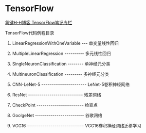 # TensorFlow
[氢键H-H博客 TensorFlow笔记专栏](https://blog.csdn.net/qq_32618327/column/info/39221)

TensorFlow代码例程目录

1. LinearRegressionWithOneVariable --- 单变量线性回归

2. MultipleLinearRegression ---------- 多元线性回归

3. SingleNeuronClassification -------- 单神经元分类

4. MultineuronClassification --------- 多神经元分类

5. CNN-LeNet-5 ----------------------- LeNet-5卷积神经网络

6. ResNet ---------------------------- 残差网络

7. CheckPoint ------------------------ 检查点

8. GoolgeNet ------------------------- 谷歌网络

9. VGG16 ----------------------------- VGG16卷积神经网络迁移学习
